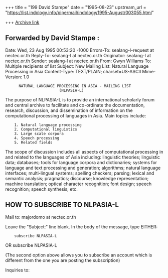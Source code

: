 +++
title = "199 David Stampe"
date = "1995-08-23"
upstream_url = "https://list.indology.info/pipermail/indology/1995-August/003055.html"

+++
[Archive link](https://list.indology.info/pipermail/indology/1995-August/003055.html)

Forwarded by David Stampe <stampe at hawaii.edu>:
----------------------------------------------------------------
Date:	Wed, 23 Aug 1995 00:53:20 -1000
Errors-To: sealang-l-request at nectec.or.th
Reply-To: sealang-l at nectec.or.th
Originator: sealang-l at nectec.or.th
Sender: sealang-l at nectec.or.th
From:	Gwyn Williams <gwyn at ipied.tu.ac.th>
To:	Multiple recipients of list <sealang-l at nectec.or.th>
Subject: New Mailing List: Natural Language Processing in Asia
Content-Type: TEXT/PLAIN; charset=US-ASCII
Mime-Version: 1.0

          NATURAL LANGUAGE PROCESSING IN ASIA - MAILING LIST
                            (NLPASIA-L)

 The purpose of NLPASIA-L is to provide an international scholarly forum 
and central archive to facilitate and co-ordinate the documentation, 
research, discussion, and dissemination of information on the computational
processing of languages in Asia. Main topics include:

        1. Natural language processing
        2. Computational linguistics
        3. Large scale corpora
        4. Speech processing
        5. Related fields

 The scope of discussion includes all aspects of computational processing 
in and related to the languages of Asia including: linguistic theories; 
linguistic data; databases; tools for language corpora and dictionaries; 
systems for language and text processing and generation; algorithms; natural 
language interfaces; multi-lingual systems; spelling checkers; parsing; 
lexical and semantic analysis; pragmatics; discourse; knowledge 
representation; machine translation; optical character recognition; font 
design; speech recognition; speech synthesis; etc.

HOW TO SUBSCRIBE TO NLPASIA-L
-----------------------------

 Mail to:  majordomo at nectec.or.th 

 Leave the "Subject:" line blank. In the body of the message, type EITHER:

        subscribe NLPASIA-L
   OR
        subscribe NLPASIA-L <your at other.email.address>

 (The second option above allows you to subscribe an account which is 
different from the one you are posting the subscription)

Inquiries to: <nlpasia-l-request at nectec.or.th>






